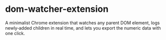 # dom-watcher-extension
A minimalist Chrome extension that watches any parent DOM element, logs newly‑added children in real time, and lets you export the numeric data with one click.
